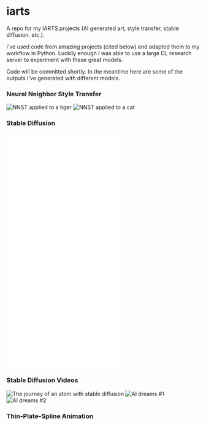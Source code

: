 # iarts
A repo for my IARTS projects (AI generated art, style transfer, stable diffusion, etc.).

I've used code from amazing projects (cited below) and adapted them to my workflow in Python. Luckily enough I was able to use a large DL research server to experiment with these great models.

Code will be committed shortly. In the meantime here are some of the outputs I've generated with different models.


### Neural Neighbor Style Transfer
![NNST applied to a tiger](./media/nnst_tiger.gif)
![NNST applied to a cat](./media/nnst_cat.gif)

### Stable Diffusion
![Budapest in starry night style](./media/budapest_vangogh_1.pdf)
![Geneva in Monet style](./media/budapest_monet_1.pdf)
![Geneva in Munch style](./media/budapest_munch_1.pdf)
![Geneva in starry night style](./media/budapest_vangogh_1.pdf)

### Stable Diffusion Videos
![The journey of an atom with stable diffusion](./media/stable_diff_atom.gif)
![AI dreams #1](./media/stable_diff_video_1.gif)
![AI dreams #2](./media/stable_diff_video_2.gif)

### Thin-Plate-Spline Animation